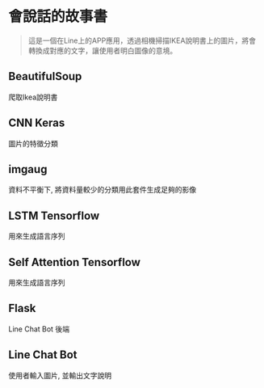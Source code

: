 # 會說話的故事書
> 這是一個在Line上的APP應用，透過相機掃描IKEA說明書上的圖片，將會轉換成對應的文字，讓使用者明白圖像的意境。
## BeautifulSoup
爬取Ikea說明書
## CNN Keras
圖片的特徵分類
## imgaug
資料不平衡下, 將資料量較少的分類用此套件生成足夠的影像
## LSTM Tensorflow
用來生成語言序列
## Self Attention Tensorflow
用來生成語言序列
## Flask
Line Chat Bot 後端
## Line Chat Bot
使用者輸入圖片, 並輸出文字說明
